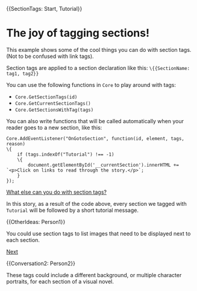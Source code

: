 {{SectionTags: Start, Tutorial}}

# The joy of tagging sections!

This example shows some of the cool things you can do with section tags.
(Not to be confused with link tags).

Section tags are applied to a section declaration like this: `\{{SectionName: tag1, tag2}}`

You can use the following functions in `Core` to play around with tags:

* `Core.GetSectionTags(id)`
* `Core.GetCurrentSectionTags()`
* `Core.GetSectionsWithTag(tags)`

You can also write functions that will be called automatically when your reader
goes to a new section, like this:

```
Core.AddEventListener("OnGotoSection", function(id, element, tags, reason)
\{
	if (tags.indexOf("Tutorial") !== -1)
	\{
		document.getElementById('__currentSection').innerHTML += `<p>Click on links to read through the story.</p>`;
	}
});
```

[What else can you do with section tags?]({@OtherIdeas})

In this story, as a result of the code above, every section we tagged with `Tutorial`
will be followed by a short tutorial message.

{{OtherIdeas: Person1}}

You could use section tags to list images that need to be displayed next to
each section.

[Next]({@Conversation2})

{{Conversation2: Person2}}

These tags could include a different background, or multiple character portraits,
for each section of a visual novel.
